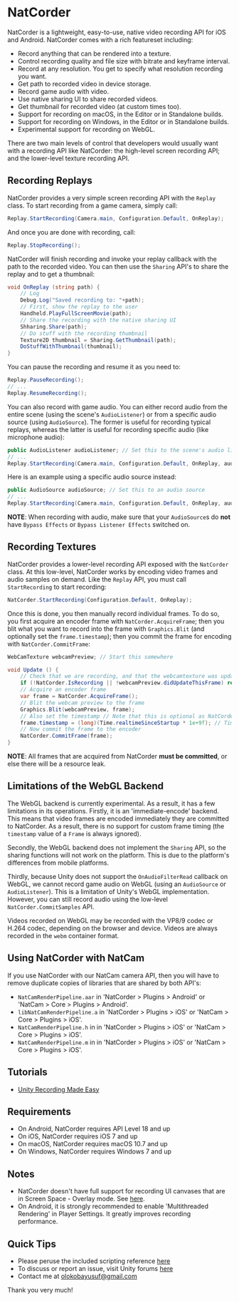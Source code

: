 # NatCorder
NatCorder is a lightweight, easy-to-use, native video recording API for iOS and Android. NatCorder comes with a rich featureset including:
+ Record anything that can be rendered into a texture.
+ Control recording quality and file size with bitrate and keyframe interval.
+ Record at any resolution. You get to specify what resolution recording you want.
+ Get path to recorded video in device storage.
+ Record game audio with video.
+ Use native sharing UI to share recorded videos.
+ Get thumbnail for recorded video (at custom times too).
+ Support for recording on macOS, in the Editor or in Standalone builds.
+ Support for recording on Windows, in the Editor or in Standalone builds.
+ Experimental support for recording on WebGL.

There are two main levels of control that developers would usually want with a recording API like NatCorder: the high-level screen recording API; and the lower-level texture recording API.

## Recording Replays
NatCorder provides a very simple screen recording API with the `Replay` class. To start recording from a game camera, simply call:
```csharp
Replay.StartRecording(Camera.main, Configuration.Default, OnReplay);
```

And once you are done with recording, call:
```csharp
Replay.StopRecording();
```

NatCorder will finish recording and invoke your replay callback with the path to the recorded video. You can then use the `Sharing` API's to share the replay and to get a thumbnail:
```csharp
void OnReplay (string path) {
    // Log
    Debug.Log("Saved recording to: "+path);
    // First, show the replay to the user
    Handheld.PlayFullScreenMovie(path);
    // Share the recording with the native sharing UI
    Shharing.Share(path);
    // Do stuff with the recording thumbnail
    Texture2D thumbnail = Sharing.GetThumbnail(path);
    DoStuffWithThumbnail(thumbnail);
}
```

You can pause the recording and resume it as you need to:
```csharp
Replay.PauseRecording();
// ...
Replay.ResumeRecording();
```

You can also record with game audio. You can either record audio from the entire scene (using the scene's `AudioListener`) or from a specific audio source (using `AudioSource`). The former is useful for recording typical replays, whereas the latter is useful for recording specific audio (like microphone audio):
```csharp
public AudioListener audioListener; // Set this to the scene's audio listener
// ...
Replay.StartRecording(Camera.main, Configuration.Default, OnReplay, audioListener);
```

Here is an example using a specific audio source instead:
```csharp
public AudioSource audioSource; // Set this to an audio source
// ...
Replay.StartRecording(Camera.main, Configuration.Default, OnReplay, audioSource);
```

**NOTE**: When recording with audio, make sure that your `AudioSource`s do **not** have `Bypass Effects` or `Bypass Listener Effects` switched on.

## Recording Textures
NatCorder provides a lower-level recording API exposed with the `NatCorder` class. At this low-level, NatCorder works by encoding video frames and audio samples on demand. Like the `Replay` API, you must call `StartRecording` to start recording:
```csharp
NatCorder.StartRecording(Configuration.Default, OnReplay);
```

Once this is done, you then manually record individual frames. To do so, you first acquire an encoder frame with `NatCorder.AcquireFrame`; then you blit what you want to record into the frame with `Graphics.Blit` (and optionally set the `frame.timestamp`); then you commit the frame for encoding with `NatCorder.CommitFrame`:
```csharp
WebCamTexture webcamPreview; // Start this somewhere

void Update () {
    // Check that we are recording, and that the webcamtexture was updated this frame
    if (!NatCorder.IsRecording || !webcamPreview.didUpdateThisFrame) return;
    // Acquire an encoder frame
    var frame = NatCorder.AcquireFrame();
    // Blit the webcam preview to the frame
    Graphics.Blit(webcamPreview, frame);
    // Also set the timestamp // Note that this is optional as NatCorder sets the timestamp to when the frame was acquired by you, so only use it if you want to retime the video frames
    frame.timestamp = (long)(Time.realtimeSinceStartup * 1e+9f); // Timestamp must be in nanoseconds, so we multiply by 1e+9f
    // Now commit the frame to the encoder
    NatCorder.CommitFrame(frame);
}
```

**NOTE**: All frames that are acquired from NatCorder **must be committed**, or else there will be a resource leak.

## Limitations of the WebGL Backend
The WebGL backend is currently experimental. As a result, it has a few limitations in its operations. Firstly, it is an 'immediate-encode' backend. This means that video frames are encoded immediately they are committed to NatCorder. As a result, there is no support for custom frame timing (the `timestamp` value of a `Frame` is always ignored).

Secondly, the WebGL backend does not implement the `Sharing` API, so the sharing functions will not work on the platform. This is due to the platform's differences from mobile platforms.

Thirdly, because Unity does not support the `OnAudioFilterRead` callback on WebGL, we cannot record game audio on WebGL (using an `AudioSource` or `AudioListener`). This is a limitation of Unity's WebGL implementation. However, you can still record audio using the low-level `NatCorder.CommitSamples` API.

Videos recorded on WebGL may be recorded with the VP8/9 codec or H.264 codec, depending on the browser and device. Videos are always recorded in the `webm` container format.

## Using NatCorder with NatCam
If you use NatCorder with our NatCam camera API, then you will have to remove duplicate copies of libraries that are shared by both API's:
- `NatCamRenderPipeline.aar` in 'NatCorder > Plugins > Android' or 'NatCam > Core > Plugins > Android'.
- `libNatCamRenderPipeline.a` in 'NatCorder > Plugins > iOS' or 'NatCam > Core > Plugins > iOS'.
- `NatCamRenderPipeline.h` in in 'NatCorder > Plugins > iOS' or 'NatCam > Core > Plugins > iOS'.
- `NatCamRenderPipeline.m` in in 'NatCorder > Plugins > iOS' or 'NatCam > Core > Plugins > iOS'.

## Tutorials
- [Unity Recording Made Easy](https://medium.com/@olokobayusuf/natcorder-unity-recording-made-easy-f0fdee0b5055)

## Requirements
- On Android, NatCorder requires API Level 18 and up
- On iOS, NatCorder requires iOS 7 and up
- On macOS, NatCorder requires macOS 10.7 and up
- On Windows, NatCorder requires Windows 7 and up

## Notes
- NatCorder doesn't have full support for recording UI canvases that are in Screen Space - Overlay mode. See [here](https://forum.unity3d.com/threads/render-a-canvas-to-rendertexture.272754/#post-1804847).
- On Android, it is strongly recommended to enable 'Multithreaded Rendering' in Player Settings. It greatly improves recording performance.

## Quick Tips
- Please peruse the included scripting reference [here](https://olokobayusuf.github.io/NatCorder-Docs/)
- To discuss or report an issue, visit Unity forums [here](https://forum.unity.com/threads/natcorder-video-recording-api.505146/)
- Contact me at [olokobayusuf@gmail.com](mailto:olokobayusuf@gmail.com)

Thank you very much!